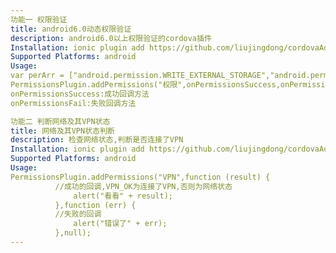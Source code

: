 ```yaml
---
功能一 权限验证
title: android6.0动态权限验证
description: android6.0以上权限验证的cordova插件
Installation: ionic plugin add https://github.com/liujingdong/cordovaAddPermissions.git
Supported Platforms: android
Usage:
var perArr = ["android.permission.WRITE_EXTERNAL_STORAGE","android.permission.RECORD_AUDIO","android.permission.CAMERA"]
PermissionsPlugin.addPermissions("权限",onPermissionsSuccess,onPermissionsFail,perArr);
onPermissionsSuccess:成功回调方法
onPermissionsFail:失败回调方法

功能二 判断网络及其VPN状态
title: 网络及其VPN状态判断
description: 检查网络状态,判断是否连接了VPN
Installation: ionic plugin add https://github.com/liujingdong/cordovaAddPermissions.git
Supported Platforms: android
Usage:
PermissionsPlugin.addPermissions("VPN",function (result) {
          //成功的回调,VPN_OK为连接了VPN,否则为网络状态
              alert("看看" + result);
          },function (err) {
          //失败的回调
              alert("错误了" + err);
          },null);
---
```


